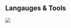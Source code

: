 ## Langauges & Tools

  <a href="https://skillicons.dev">
    <img src="https://skillicons.dev/icons?i=django,spring,nestjs,nextjs,css,html,js,python,java,react" />
  </a>

<!--
**onlyone020608/onlyone020608** is a ✨ _special_ ✨ repository because its `README.md` (this file) appears on your GitHub profile.

Here are some ideas to get you started:

- 🔭 I’m currently working on ...
- 🌱 I’m currently learning ...
- 👯 I’m looking to collaborate on ...
- 🤔 I’m looking for help with ...
- 💬 Ask me about ...
- 📫 How to reach me: ...
- 😄 Pronouns: ...
- ⚡ Fun fact: ...
-->
